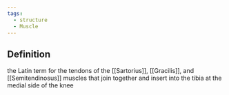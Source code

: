 ```yaml
---
tags:
  - structure
  - Muscle
---
```

## Definition
the Latin term for the tendons of the [[Sartorius]], [[Gracilis]], and [[Semitendinosus]] muscles that join together and insert into the tibia at the medial side of the knee